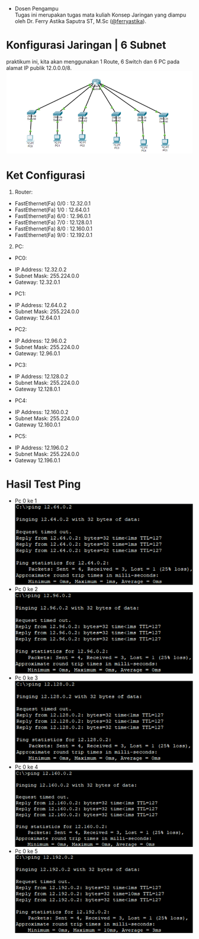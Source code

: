 * Dosen Pengampu  
Tugas ini merupakan tugas mata kuliah Konsep Jaringan yang diampu oleh Dr. Ferry Astika Saputra ST, M.Sc ([@ferryastika](https://github.com/ferryastika)).

# Konfigurasi Jaringan | 6 Subnet

praktikum ini, kita akan menggunakan 1 Route, 6 Switch dan 6 PC pada alamat IP publik 12.0.0.0/8.
![Configurasi](1.png)
# Ket Configurasi
1. Router:
* FastEthernet(Fa) 0/0 : 12.32.0.1
* FastEthernet(Fa) 1/0 : 12.64.0.1
* FastEthernet(Fa) 6/0 : 12.96.0.1
* FastEthernet(Fa) 7/0 : 12.128.0.1
* FastEthernet(Fa) 8/0 : 12.160.0.1
* FastEthernet(Fa) 9/0 : 12.192.0.1
2. PC:
* PC0:
- IP Address: 12.32.0.2
- Subnet Mask: 255.224.0.0
- Gateway: 12.32.0.1
* PC1:
- IP Address: 12.64.0.2
- Subnet Mask: 255.224.0.0
- Gateway: 12.64.0.1
* PC2:
- IP Address: 12.96.0.2
- Subnet Mask: 255.224.0.0
- Gateway: 12.96.0.1
* PC3:
- IP Address: 12.128.0.2
- Subnet Mask: 255.224.0.0
- Gateway 12.128.0.1
* PC4:
- IP Address: 12.160.0.2
- Subnet Mask: 255.224.0.0
- Gateway 12.160.0.1
* PC5:
- IP Address: 12.196.0.2
- Subnet Mask: 255.224.0.0
- Gateway 12.196.0.1

# Hasil Test Ping
- Pc 0 ke 1
![Configurasi](2.png)
- Pc 0 ke 2
![Configurasi](3.png)
- Pc 0 ke 3
![Configurasi](4.png)
- Pc 0 ke 4
![Configurasi](5.png)
- Pc 0 ke 5
![Configurasi](6.png)

